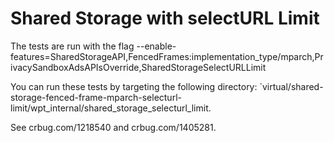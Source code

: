 # Shared Storage with selectURL Limit

The tests are run with the flag --enable-features=SharedStorageAPI,FencedFrames:implementation\_type/mparch,PrivacySandboxAdsAPIsOverride,SharedStorageSelectURLLimit

You can run these tests by targeting the following directory:
`virtual/shared-storage-fenced-frame-mparch-selecturl-limit/wpt_internal/shared_storage_selecturl_limit.

See crbug.com/1218540 and crbug.com/1405281.